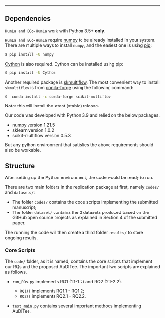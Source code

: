 *********************************************************************************************
## Dependencies
`HumLa and ECo-HumLa` work with Python 3.5+ **only**.

`HumLa and ECo-HumLa` require [numpy](www.numpy.org) to be already installed in your system. 
There are multiple ways to install `numpy`, and the easiest one is
using [pip](https://pip.pypa.io/en/stable/#):
```bash
$ pip install -U numpy
```

[Cython](https://cython.org/) is also required. 
Cython can be installed using pip:
```bash
$ pip install -U Cython
```

Another required package is [skmultiflow](https://scikit-multiflow.readthedocs.io/en/stable/installation.html). The most convenient way to install `skmultiflow` is from [conda-forge](https://anaconda.org/conda-forge/scikit-multiflow) using the following command:
```bash
$  conda install -c conda-forge scikit-multiflow
```
Note: this will install the latest (stable) release. 

Our code was developed with Python 3.9 and relied on the below packages.
- numpy version 1.21.5
- sklearn version 1.0.2
- scikit-multiflow version 0.5.3

But any python environment that satisfies the above requirements should also be workable.

## Structure
After setting up the Python environment, the code would be ready to run. 

There are two main folders in the replication package at first, namely `codes/` and `datasets/`:
- The folder `codes/` contains the code scripts implementing the submitted manuscript; 
- The folder `dataset/` contains the 3 datasets produced based on the GitHub open source projects as explained in Section 4 of the submitted paper.

The running the code will then create a third folder `results/` to store ongoing results.


### Core Scripts
The `code/` folder, as it is named, contains the core scripts that implement our RQs and the proposed AuDITee. The important two scripts are explained as follows.

- `run_RQs.py` implements RQ1 (1.1-1.2) and RQ2 (2.1-2.2). 
  - `RQ1()` implements RQ1.1 - RQ1.2;
  - `RQ2()` implements RQ2.1 - RQ2.2.

- `test_main.py` contains several important methods implementing AuDITee.

